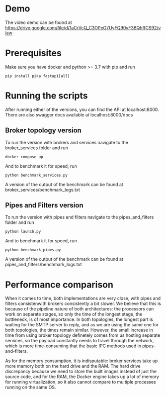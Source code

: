 # Demo

The video demo can be found at https://drive.google.com/file/d/1aCrVcQ_C3OPeG7UyFQ90vF3BQhffCS92/view

# Prerequisites

Make sure you have docker and python >= 3.7 with pip and run
```
pip install pika fastapi[all]
```
# Running the scripts

After running either of the versions, you can find the API at localhost:8000. There are also swagger docs available at localhost:8000/docs

## Broker topology version

To run the version with brokers and services navigate to the broker_services folder and run
```
docker compose up
```
And to benchmark it for speed, run 
```
python benchmark_services.py
```
A version of the output of the benchmark can be found at broker_services/benchmark_logs.txt

## Pipes and Filters version

To run the version with pipes and filters navigate to the pipes_and_filters folder and run
```
python launch.py
```
And to benchmark it for speed, run 
```
python benchmark_pipes.py
```
A version of the output of the benchmark can be found at pipes_and_filters/benchmark_logs.txt

# Performance comparison

When it comes to time, both implementations are very close, with pipes and filters consistenwith brokers consistently a bit slower. We believe that this is because of the pipeline nature of both architectures: the processors can work on separate stages, so only the time of the longest stage, the bottleneck, is of most importance. In both topologies, the longest part is waiting for the SMTP server to reply, and as we are using the same one for both topologies, the times remain similar. However, the small increase in time from using broker topology definetely comes from us hosting separate services, so the payload constantly needs to travel through the network, which is more time-consuming that the basic IPC methods used in pipes-and-filters.

As for the memory consumption, it is indisputable: broker services take up more memory both on the hard drive and the RAM. The hard drive discrepancy because we need to store the built images instead of just the source code, and for the RAM, the Docker engine takes up a lot of memory for running virtualization, so it also cannot compare to multiple processes running on the same OS.
